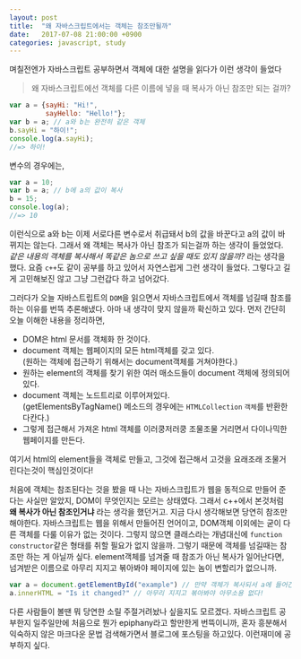 ```yaml
---
layout: post
title:  "왜 자바스크립트에서는 객체는 참조만될까"
date:   2017-07-08 21:00:00 +0900
categories: javascript, study
---
```

며칠전엔가 자바스크립트 공부하면서 객체에 대한 설명을 읽다가 이런 생각이 들었다

> 왜 자바스크립트에선 객체를 다른 이름에 넣을 때 복사가 아닌 참조만 되는 걸까?

```javascript
var a = {sayHi: "Hi!",
         sayHello: "Hello!"};
var b = a; // a와 b는 완전히 같은 객체
b.sayHi = "하이!";
console.log(a.sayHi);
//=> 하이!
```

변수의 경우에는,
```javascript
var a = 10;
var b = a; // b에 a의 값이 복사
b = 15;
console.log(a);
//=> 10
```

이런식으로 a와 b는 이제 서로다른 변수로서 취급돼서 b의 값을 바꾼다고 a의 값이 바뀌지는 않는다. 그래서 왜 객체는 복사가 아닌 참조가 되는걸까 하는 생각이 들었었다. *같은 내용의 객체를 복사해서 똑같은 놈으로 쓰고 싶을 때도 있지 않을까?* 라는 생각을 했다. 요즘 `c++`도 같이 공부를 하고 있어서 자연스럽게 그런 생각이 들었다. 그렇다고 길게 고민해보진 않고 그냥 그런갑다 하고 넘어갔다.

그러다가 오늘 자바스트립트의 `DOM`을 읽으면서 자바스크립트에서 객체를 넘길때 참조를 하는 이유를 번뜩 추론해냈다. 아마 내 생각이 맞지 않을까 확신하고 있다. 먼저 간단히 오늘 이해한 내용을 정리하면,

* DOM은 html 문서를 객체화 한 것이다.
* document 객체는 웹페이지의 모든 html객체를 갖고 있다.  
(원하는 객체에 접근하기 위해서는 document객체를 거쳐야한다.)
* 원하는 element의 객체를 찾기 위한 여러 매소드들이 document 객체에 정의되어 있다.
* document 객체는 노드트리로 이루어져있다.  
(getElementsByTagName() 메소드의 경우에는 `HTMLCollection` `객체`를 반환한다칸다.)
* 그렇게 접근해서 가져온 html 객체를 이러쿵저러쿵 조물조물 거리면서 다이나믹한 웹페이지를 만든다.

여기서 html의 element들을 객체로 만들고, 그것에 접근해서 고것을 요래조래 조물거린다는것이 핵심인것이다!

처음에 객체는 참조된다는 것을 봤을 때 나는 자바스크립트가 웹을 동적으로 만들어 준다는 사실만 알았지, DOM이 무엇인지는 모르는 상태였다. 그래서 c++에서 본것처럼 **왜 복사가 아닌 참조인거냐** 라는 생각을 했던거고. 지금 다시 생각해보면 당연히 참조만 해야한다. 자바스크립트는 웹을 위해서 만들어진 언어이고, DOM객체 이외에는 굳이 다른 객체를 다룰 이유가 없는 것이다. 그렇지 않으면 클래스라는 개념대신에 `function constructor`같은 형태를 취할 필요가 없지 않을까. 그렇기 때문에 객체를 넘길때는 참조만 하는 게 아닐까 싶다. element객체를 넘겨줄 때 참조가 아닌 복사가 일어난다면, 넘겨받은 이름으로 아무리 지지고 볶아봐야 페이지에 있는 놈이 변할리가 없으니까.

```javascript
var a = document.getElementById("example") // 만약 객체가 복사되서 a에 들어간다면
a.innerHTML = "Is it changed?" // 아무리 지지고 볶아봐야 아무소용 없다!
```

다른 사람들이 볼땐 뭐 당연한 소릴 주절거려놨나 싶을지도 모르겠다. 자바스크립트 공부한지 일주일만에 처음으로 뭔가 epiphany라고 할만한게 번뜩이니까, 혼자 흥분해서 익숙하지 않은 마크다운 문법 검색해가면서 블로그에 포스팅을 하고있다. 이런재미에 공부하지 싶다.
